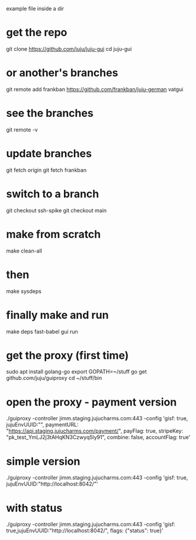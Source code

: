 example file inside a dir


# get the repo
  git clone https://github.com/juju/juju-gui
  cd juju-gui

# or another's branches
  git remote add frankban https://github.com/frankban/juju-german vatgui

# see the branches
git remote -v

# update branches
git fetch origin
git fetch frankban

# switch to a branch
git checkout ssh-spike
git checkout main

# make from scratch
make clean-all
# then
make sysdeps
# finally make and run
make deps fast-babel gui run

# get the proxy (first time)
sudo apt install golang-go
export GOPATH=~/stuff
go get github.com/juju/guiproxy
cd ~/stuff/bin

# open the proxy - payment version
./guiproxy -controller jimm.staging.jujucharms.com:443 -config 'gisf: true, jujuEnvUUID:"", paymentURL: "https://api.staging.jujucharms.com/payment/", payFlag: true, stripeKey: "pk_test_YmLJ2j3tAHqKN3Czwyq5ly91", combine: false, accountFlag: true'

# simple version
./guiproxy -controller jimm.staging.jujucharms.com:443 -config 'gisf: true, jujuEnvUUID:"http://localhost:8042/"'

# with status
./guiproxy -controller jimm.staging.jujucharms.com:443 -config 'gisf: true,jujuEnvUUID:"http://localhost:8042/", flags: {"status": true}'

